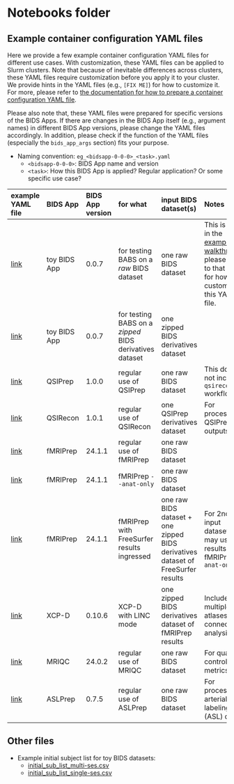 # Notebooks folder

## Example container configuration YAML files

Here we provide a few example container configuration YAML files
for different use cases. With customization, these YAML files can be applied to Slurm clusters.
Note that because of inevitable differences across clusters, these YAML files
require customization before you apply it to your cluster.
We provide hints in the YAML files (e.g., `[FIX ME]`) for how to customize it.
For more, please refer to [the documentation for how to prepare a container configuration YAML file](https://pennlinc-babs.readthedocs.io/en/stable/preparation_config_yaml_file.html).

Please also note that, these YAML files were prepared for specific
versions of the BIDS Apps. If there are changes in the BIDS App itself (e.g., argument names) in different BIDS App versions, please change the YAML files accordingly.
In addition, please check if the function of the YAML files (especially the `bids_app_args` section) fits your purpose.

* Naming convention: `eg_<bidsapp-0-0-0>_<task>.yaml`
    * `<bidsapp-0-0-0>`: BIDS App name and version
    * `<task>`:  How this BIDS App is applied? Regular application? Or some specific use case?

| example YAML file | BIDS App | BIDS App version | for what | input BIDS dataset(s) | Notes |
| :-- | :--|:-- | :-- |:-- | :-- |
| [link](eg_toybidsapp-0-0-7_rawBIDS-walkthrough.yaml) | toy BIDS App | 0.0.7 | for testing BABS on a *raw* BIDS dataset | one raw BIDS dataset | This is used in the [example walkthrough](https://pennlinc-babs.readthedocs.io/en/stable/walkthrough.html); please refer to that doc for how to customize this YAML file.  ||
| [link](eg_toybidsapp-0-0-7_zipped.yaml) | toy BIDS App | 0.0.7 | for testing BABS on a *zipped* BIDS derivatives dataset | one zipped BIDS derivatives dataset |  |
| [link](eg_qsiprep-1-0-0_regular.yaml) | QSIPrep | 1.0.0 | regular use of QSIPrep | one raw BIDS dataset | This does not include `qsirecon` workflow |
| [link](eg_qsirecon-1-0-1.yaml) | QSIRecon | 1.0.1 | regular use of QSIRecon | one QSIPrep derivatives dataset | For processing QSIPrep outputs |
| [link](eg_fmriprep-24-1-1_regular.yaml) | fMRIPrep | 24.1.1 | regular use of fMRIPrep | one raw BIDS dataset |  |
| [link](eg_fmriprep-24-1-1_anatonly.yaml) | fMRIPrep | 24.1.1 | fMRIPrep `--anat-only` | one raw BIDS dataset |  |
| [link](eg_fmriprep-24-1-1_ingressed-fs.yaml) | fMRIPrep | 24.1.1 | fMRIPrep with FreeSurfer results ingressed | one raw BIDS dataset + one zipped BIDS derivatives dataset of FreeSurfer results | For 2nd input dataset, you may use results from fMRIPrep `--anat-only` |
| [link](eg_xcpd-0-10-6_linc.yaml) | XCP-D | 0.10.6 | XCP-D with LINC mode | one zipped BIDS derivatives dataset of fMRIPrep results | Includes multiple atlases for connectivity analysis |
| [link](eg_mriqc-24-0-2.yaml) | MRIQC | 24.0.2 | regular use of MRIQC | one raw BIDS dataset | For quality control metrics |
| [link](eg_aslprep-0-7-5.yaml) | ASLPrep | 0.7.5 | regular use of ASLPrep | one raw BIDS dataset | For processing arterial spin labeling (ASL) data |

## Other files
- Example initial subject list for toy BIDS datasets:
  - [initial_sub_list_multi-ses.csv](initial_sub_list_multi-ses.csv)
  - [initial_sub_list_single-ses.csv](initial_sub_list_single-ses.csv)
